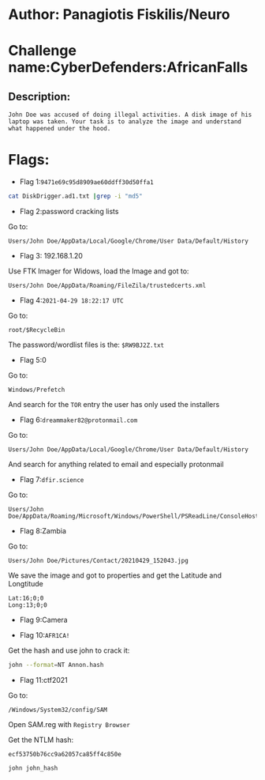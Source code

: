 # Author: Panagiotis Fiskilis/Neuro

# Challenge name:CyberDefenders:AfricanFalls

## Description: ##

```
John Doe was accused of doing illegal activities. A disk image of his laptop was taken. Your task is to analyze the image and understand what happened under the hood.
```

# Flags:

- Flag 1:```9471e69c95d8909ae60ddff30d50ffa1```

```bash
cat DiskDrigger.ad1.txt |grep -i "md5"
```

- Flag 2:password cracking lists

Go to:

```
Users/John Doe/AppData/Local/Google/Chrome/User Data/Default/History
```

- Flag 3: 192.168.1.20 

Use FTK Imager for Widows, load the Image and got to:

```
Users/John Doe/AppData/Roaming/FileZila/trustedcerts.xml
```

- Flag 4:```2021-04-29 18:22:17 UTC```

Go to:

```
root/$RecycleBin
```

The password/wordlist files is the: <code>$RW9BJ2Z.txt</code>

- Flag 5:0

Go to:

```
Windows/Prefetch
```

And search for the <code>TOR</code> entry the user has only used the installers

- Flag 6:```dreammaker82@protonmail.com```

Go to:

```
Users/John Doe/AppData/Local/Google/Chrome/User Data/Default/History
```

And search for anything related to email and especially protonmail

- Flag 7:```dfir.science```

Go to:

```
Users/John Doe/AppData/Roaming/Microsoft/Windows/PowerShell/PSReadLine/ConsoleHost_history.txt
```

- Flag 8:Zambia

Go to:

```
Users/John Doe/Pictures/Contact/20210429_152043.jpg
```

We save the image and got to properties and get the Latitude and Longtitude

```
Lat:16;0;0
Long:13;0;0
```

- Flag 9:Camera

- Flag 10:```AFR1CA!```

Get the hash and use john to crack it:

```bash
john --format=NT Annon.hash
```

- Flag 11:ctf2021

Go to:

```
/Windows/System32/config/SAM
```

Open SAM.reg with <code>Registry Browser</code>

Get the NTLM hash:

<code>ecf53750b76cc9a62057ca85ff4c850e</code>

```bash
john john_hash
```
